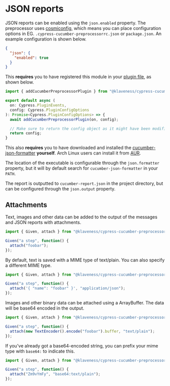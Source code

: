 # JSON reports

JSON reports can be enabled using the `json.enabled` property. The preprocessor uses [cosmiconfig](https://github.com/davidtheclark/cosmiconfig), which means you can place configuration options in EG. `.cypress-cucumber-preprocessorrc.json` or `package.json`. An example configuration is shown below.

```json
{
  "json": {
    "enabled": true
  }
}
```

This **requires** you to have registered this module in your [plugin file](https://docs.cypress.io/guides/core-concepts/writing-and-organizing-tests#Plugins-file), as shown below.

```ts
import { addCucumberPreprocessorPlugin } from "@klaveness/cypress-cucumber-preprocessor";

export default async (
  on: Cypress.PluginEvents,
  config: Cypress.PluginConfigOptions
): Promise<Cypress.PluginConfigOptions> => {
  await addCucumberPreprocessorPlugin(on, config);

  // Make sure to return the config object as it might have been modified by the plugin.
  return config;
}
```

This also **requires** you to have downloaded and installed the [cucumber-json-formatter](https://github.com/cucumber/common/tree/main/json-formatter) **yourself**. Arch Linux users can install it from [AUR](https://aur.archlinux.org/packages/cucumber-json-formatter).

The location of the executable is configurable through the `json.formatter` property, but it will by default search for `cucumber-json-formatter` in your `PATH`.

The report is outputted to `cucumber-report.json` in the project directory, but can be configured through the `json.output` property.

## Attachments

Text, images and other data can be added to the output of the messages and JSON reports with attachments.

```ts
import { Given, attach } from "@klaveness/cypress-cucumber-preprocessor";

Given("a step", function() {
  attach("foobar");
});
```

By default, text is saved with a MIME type of text/plain. You can also specify a different MIME type.

```ts
import { Given, attach } from "@klaveness/cypress-cucumber-preprocessor";

Given("a step", function() {
  attach('{ "name": "foobar" }', "application/json");
});
```

Images and other binary data can be attached using a ArrayBuffer. The data will be base64 encoded in the output.

```ts
import { Given, attach } from "@klaveness/cypress-cucumber-preprocessor";

Given("a step", function() {
  attach(new TextEncoder().encode("foobar").buffer, "text/plain");
});
```

If you've already got a base64-encoded string, you can prefix your mime type with `base64:` to indicate this.

```ts
import { Given, attach } from "@klaveness/cypress-cucumber-preprocessor";

Given("a step", function() {
  attach("Zm9vYmFy", "base64:text/plain");
});
```
